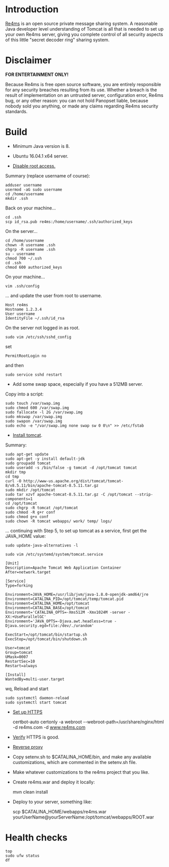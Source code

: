 # Introduction

[Re4ms](http://panopset.com/re4ms) is an open source private message sharing system.
A reasonable Java developer level understanding of Tomcat
is all that is needed to set up your own Re4ms server, giving
you complete control of all security aspects of this little
"secret decoder ring" sharing system.

# Disclaimer

**FOR ENTERTAINMENT ONLY!**

Because Re4ms is free open source software, you are entirely responsible 
for any security breaches resulting from its use.  Whether a breach is the result 
of implementation on an untrusted server, configuration error, Re4ms bug, 
or any other reason:  you can not hold Panopset liable, because nobody 
sold you anything, or made any claims regarding Re4ms security standards.

# Build

* Minimum Java version is 8.

* Ubuntu 16.04.1 x64 server.
* [Disable root access.](https://www.digitalocean.com/community/tutorials/initial-server-setup-with-ubuntu-16-04)

Summary (replace username of course):

    adduser username
    usermod -aG sudo username
    cd /home/username
    mkdir .ssh

Back on your machine...

    cd .ssh
    scp id_rsa.pub re4ms:/home/username/.ssh/authorized_keys
    
On the server...

    cd /home/username
    chown -R username .ssh
    chgrp -R username .ssh
    su - username
    chmod 700 ~/.ssh
    cd .ssh
    chmod 600 authorized_keys
    
On your machine...

    vim .ssh/config
    
... and update the user from root to username.

    Host re4ms
    Hostname 1.2.3.4
    User username
    IdentityFile ~/.ssh/id_rsa

On the server not logged in as root.

    sudo vim /etc/ssh/sshd_config

set

    PermitRootLogin no

and then

    sudo service sshd restart

* Add some swap space, especially if you have a 512MB server.

Copy into a script:

    sudo touch /var/swap.img
    sudo chmod 600 /var/swap.img
    sudo fallocate -l 2G /var/swap.img
    sudo mkswap /var/swap.img
    sudo swapon /var/swap.img
    sudo echo -e "/var/swap.img none swap sw 0 0\n" >> /etc/fstab

* [Install tomcat](https://www.digitalocean.com/community/tutorials/how-to-install-apache-tomcat-8-on-ubuntu-16-04).

Summary:

    sudo apt-get update
    sudo apt-get -y install default-jdk
    sudo groupadd tomcat
    sudo useradd -s /bin/false -g tomcat -d /opt/tomcat tomcat
    mkdir tmp
    cd tmp
    curl -O http://www-us.apache.org/dist/tomcat/tomcat-8/v8.5.11/bin/apache-tomcat-8.5.11.tar.gz
    sudo mkdir /opt/tomcat
    sudo tar xzvf apache-tomcat-8.5.11.tar.gz -C /opt/tomcat --strip-components=1
    cd /opt/tomcat
    sudo chgrp -R tomcat /opt/tomcat
    sudo chmod -R g+r conf
    sudo chmod g+x conf
    sudo chown -R tomcat webapps/ work/ temp/ logs/
    
... continuing with Step 5, to set up tomcat as a service, first get the JAVA_HOME value:

    sudo update-java-alternatives -l

    sudo vim /etc/systemd/system/tomcat.service
    
    [Unit]
    Description=Apache Tomcat Web Application Container
    After=network.target

    [Service]
    Type=forking

    Environment=JAVA_HOME=/usr/lib/jvm/java-1.8.0-openjdk-amd64/jre
    Environment=CATALINA_PID=/opt/tomcat/temp/tomcat.pid
    Environment=CATALINA_HOME=/opt/tomcat
    Environment=CATALINA_BASE=/opt/tomcat
    Environment='CATALINA_OPTS=-Xms512M -Xmx1024M -server -XX:+UseParallelGC'
    Environment='JAVA_OPTS=-Djava.awt.headless=true -Djava.security.egd=file:/dev/./urandom'

    ExecStart=/opt/tomcat/bin/startup.sh
    ExecStop=/opt/tomcat/bin/shutdown.sh

    User=tomcat
    Group=tomcat
    UMask=0007
    RestartSec=10
    Restart=always

    [Install]
    WantedBy=multi-user.target

wq, Reload and start

    sudo systemctl daemon-reload
    sudo systemctl start tomcat
    
* [Set up HTTPS](https://www.digitalocean.com/community/tutorials/how-to-secure-nginx-with-let-s-encrypt-on-ubuntu-14-04)

    certbot-auto certonly -a webroot --webroot-path=/usr/share/nginx/html -d re4ms.com -d www.re4ms.com
    
* [Verify](https://www.ssllabs.com) HTTPS is good.
* [Reverse proxy](https://www.digitalocean.com/community/tutorials/how-to-configure-nginx-with-ssl-as-a-reverse-proxy-for-jenkins)
* Copy setenv.sh to $CATALINA_HOME/bin, and make any available customizations, which are commented in the setenv.sh file.
* Make whatever customizations to the re4ms project that you like.
* Create re4ms.war and deploy it locally:

    mvn clean install

* Deploy to your server, something like:

    scp $CATALINA_HOME/webapps/re4ms.war yourUserName@yourServerName:/opt/tomcat/webapps/ROOT.war

# Health checks

    top
    sudo ufw status
    df

    
